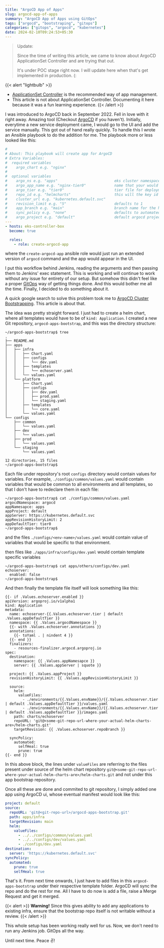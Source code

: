 ```yaml
---
title: "ArgoCD App of Apps"
slug: argocd-app-of-apps
summary: "ArgoCD App of Apps using GitOps"
tags: ["argocd", "bootstraping", "gitops"]
categories: ["gitops", "argocd", "kubernetes"]
date: 2024-02-10T09:24:53+05:30
---
```

> Update:
>
> Since the time of writing this article, we came to know about ArgoCD ApplicationSet Controller and are trying that out.
>
> It's under POC stage right now. I will update here when that's get implemented in production. (:

{{< alert "lightbulb" >}}
- [ApplicationSet Controller](https://argo-cd.readthedocs.io/en/stable/operator-manual/applicationset/) is the recommended way of app management.
- This article is not about ApplicationSet Controller. Documenting it here because it was a fun learning experience.
{{< /alert >}}

I was introduced to ArgoCD back in September 2022. Fell in love with it right away. Amazing tool (Checkout  [ArgoCD](https://argoproj.github.io/cd/) if you haven't). Initially, everytime a new service deployment came, I would go to the UI and add the service manually. This got out of hand really quickly. To handle this I wrote an Ansible playbook to do the addition for me. The playbook more or less looked like this:

```yaml
#
# About: This playbook will create app for ArgoCD
# Extra Variables:
#  required variables
#    argo_chart e.g. "nginx"
#
#  optional variables
#    argo_ns e.g. "apps"                          eks cluster namespace where app will be installed.
#    argo_app_name e.g. "nginx-tier0"             name that your would see in ArgoCD UI. if not given, name is calculated using chart name and tier
#    argo_tier e.g. "tier0"                       tier file for deployment. defaults to tier0.
#    repo_id e.g. "helmcharts"                    this will the key id in global vars file. defaults to helmcharts
#    cluster_url e.g. "kubernetes.default.svc"
#    revision_limit e.g. "5"                      defaults to 1
#    app_branch e.g. "main"                       branch name for the helm chart repo, defaults to main
#    sync_policy e.g. "none"                      defaults to automated. this is how the app syncing will be done. If automated, then synced automatically.
#    argo_project e.g. "default"                  default argocd project where apps will be created. defaults to default
---
- hosts: eks-controller-box
  become: true

  roles:
    - role: create-argocd-app
```

where the `create-argocd-app` ansible role would just run an extended version of `argocd` command and the app would appear in the UI.

I put this workflow behind Jenkins, reading the arguments and then passing them to Jenkins' exec statement. This is working and will continue to work without any issue for entirety of our setup. But somehow this didn't feel like a proper [GitOps](https://about.gitlab.com/topics/gitops/) way of getting things done. And this would bother me all the time. Finally, I decided to do something about it.

A quick google search to solve this problem took me to [ArgoCD Cluster Bootstrapping](https://argo-cd.readthedocs.io/en/stable/operator-manual/cluster-bootstrapping/). This article is about that.

The idea was pretty straight forward. I just had to create a helm chart, where all templates would have to be of `kind: Application`. I created a new Git repository, `argocd-apps-bootstrap`, and this was the directory structure:
```text
~/argocd-apps-bootstrap$ tree
.
├── README.md
├── apps
│   ├── infra
│   │   ├── Chart.yaml
│   │   ├── configs
│   │   │   └── dev.yaml
│   │   ├── templates
│   │   │   └── echoserver.yaml
│   │   └── values.yaml
│   └── platform
│       ├── Chart.yaml
│       ├── configs
│       │   ├── dev.yaml
│       │   ├── prod.yaml
│       │   └── staging.yaml
│       ├── templates
│       │   └── core.yaml
│       └── values.yaml
└── configs
    ├── common
    │   └── values.yaml
    ├── dev
    │   └── values.yaml
    ├── prod
    │   └── values.yaml
    └── staging
        └── values.yaml

12 directories, 15 files
~/argocd-apps-bootstrap$
```

Each file under repository's root `configs` directory would contain values for variables. For example, `./configs/common/values.yaml` would contain variables that would be common to all environments and all templates, so that I don't have to redeclare them in each file:
```text
~/argocd-apps-bootstrap$ cat ./configs/common/values.yaml
argocdNamespace: argocd
appNamesapce: apps
appProject: default
appServer: https://kubernetes.default.svc
appRevisionHistoryLimit: 2
appDefaultTier: tier0
~/argocd-apps-bootstrap$
```

and the files `./configs/<env-name>/values.yaml` would contain value of variables that would be specific to that environment.

then files like `./apps/infra/configs/dev.yaml` would contain template specific variables
```text
~/argocd-apps-bootstrap$ cat apps/others/configs/dev.yaml
echoserver:
  enabled: false
~/argocd-apps-bootstrap$
```

And then finally the template file itself will look something like this:
```text
{{- if .Values.echoserver.enabled }}
apiVersion: argoproj.io/v1alpha1
kind: Application
metadata:
  name: echoserver-{{.Values.echoserver.tier | default .Values.appDefaultTier }}
  namespace: {{ .Values.argocdNamespace }}
  {{- with .Values.echoserver.annotations }}
  annotations:
    {{- toYaml . | nindent 4 }}
  {{- end }}
  finalizers:
    - resources-finalizer.argocd.argoproj.io
spec:
  destination:
    namespace: {{ .Values.appNamesapce }}
    server: {{ .Values.appServer | squote }}

  project: {{ .Values.appProject }}
  revisionHistoryLimit: {{ .Values.appRevisionHistoryLimit }}

  source:
    helm:
      valueFiles:
        - ./environments/{{.Values.envName}}/{{.Values.echoserver.tier | default .Values.appDefaultTier }}/values.yaml
        - ./environments/{{.Values.envName}}/{{.Values.echoserver.tier | default .Values.appDefaultTier }}/images.yaml
    path: charts/echoserver
    repoURL: 'git@<some-git-repo-url-where-your-actual-helm-charts-are>/helm-charts.git'
    targetRevision: {{ .Values.echoserver.repoBranch }}

  syncPolicy:
    automated:
      selfHeal: true
      prune: true
{{- end }}
```

In this above block, the lines under `valueFiles` are referring to the files present under source of the helm chart repository `git@<some-git-repo-url-where-your-actual-helm-charts-are>/helm-charts.git` and not under this app bootstrap repository.

Once all these are done and commited to git repository, I simply added one app using ArgoCD ui, whose eventual manifest would look like this:
```yaml
project: default
source:
  repoURL: 'git@<git-repo-url>/argocd-apps-bootstrap.git'
  path: apps/infra
  targetRevision: main
  helm:
    valueFiles:
      - ../../configs/common/values.yaml
      - ../../configs/dev/values.yaml
      - ./configs/dev.yaml
destination:
  server: 'https://kubernetes.default.svc'
syncPolicy:
  automated:
    prune: true
    selfHeal: true
```


That's it. From next time onwards, I just have to add files in this `argocd-apps-bootstrap` under their respective template folder. ArgoCD will sync the repo and do the rest for me. All I have to do now is add a file, raise a Merge Request and get it merged.

{{< alert >}}
**Warning!** Since this gives ability to add any applications to existing infra, ensure that the bootstrap repo itself is not writable without a review.
{{< /alert >}}


This whole setup has been working really well for us. Now, we don't need to run any Jenkins job. GitOps all the way.

Until next time. Peace :v:!
